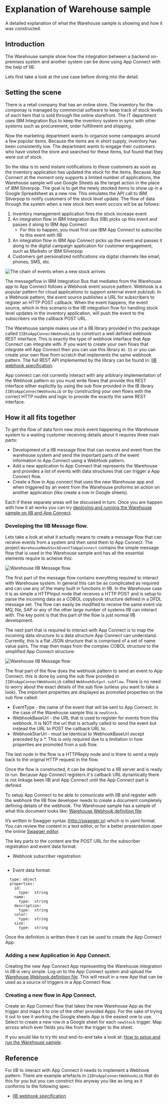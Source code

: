 # Explanation of Warehouse sample
A detailed explanation of what the Warehouse sample is showing and how it was constructed.

## Introduction
The Warehouse sample show how the integration between a backend on-premises system and another system can be done using App Connect with the help of IIB.

Lets first take a look at the use case before diving into the detail.

## Setting the scene

There is a retail company that has an online store. The inventory for the componay is managed by commercial software to keep track of stock levels of each item that is sold through the online storefront. The IT department uses IBM Integration Bus to keep the inventory system in sync with other systems such as procurement, order fulfillment and shipping.

Now the marketing department wants to organize some campaigns around a few popular items. Because the items are in short supply, inventory has been consistently low. The department wants to engage their customers who have visited the store and searched for these items, but found that they were out of stock.

So the idea is to send instant notifications to these customers as soon as the inventory application has updated the stock for the items. Because App Connect at the moment only supports a limited number of applications, the Warehouse sample will use Google Sheets as the target action in the place of IBM Silverpop. The goal is to get the newly stocked items to show up in a Google Spreadsheet as a new row. This simulates the API call to IBM Silverpop to notify customers of the stock level update. The flow of data through the system when a new stock item event occurs will be as follows:

1.	Inventory management application fires the stock increase event
2.	An integration flow in IBM Integration Bus (IIB) picks up this event and passes it along to IBM App Connect
	*	For this to happen, you must first use IBM App Connect to subscribe to this event with IIB
3.	An integration flow in IBM App Connect picks up the event and passes it along to the digital campaign application for customer engagement, such as Marketo or IBM Silverpop
4.	Customers get personalized notifications via digital channels like email, phones, SMS, etc.

![The chain of events when a new stock arrives](./warehouse_sample_workflow.png)


The messageflow in IBM Integration Bus that mediates from the Warehouse app to App Connect follows a Webhook event source pattern. Webhook is a popular pattern for cloud applications to support external event pub/sub. In a Webhook pattern, the event source publishes a URL for subscribers to register an HTTP POST callback. When the event happens, the event source, which in this scenario is the IIB integration flow for handling stock level updates in the inventory application, will push the event to the subscribers via the callback POST URL. 

The Warehouse sample makes use of a IIB library provided in this package called `IIBtoAppConnectWebhookLib` to construct a well defined webhook REST interface. This is exactly the type of webhook interface that App Connect can integrate with. If you want  to create your own flows that integrate will App Connect then you can use this library `AS IS` or you can create your own flow from scratch that implements the same webhook pattern. The full REST API implemented by the library can be found in: [IIB webhook specification](./doc/IIB_webhook_description.md).

App connect can not currently interact with any arbitrary implementation of the Webhook pattern so you must write flows that provide this REST interface either explicitly by using the sub flow provided in the IB library `IIBtoAppConnectWebhookLib` or by constructing your own flows with the correct HTTP nodes and logic to provide the exactly the same REST interface.


## How it all fits together
To get the flow of data form new stock event happening in the Warehouse system to a waiting customer receiving details about it requires three main parts:

* Development of a IIB message flow that can receive and event from the warehouse system and send the important parts of the event information to App Connect using a WebHook pattern.
* Add a new application to App Connect that represents the Warehouse and provides a list of events with data structures that can trigger a App Connect flow.
* Create a flow in App connect that uses the new Warehouse app and when triggered by an event from the Warehouse proforms an action on another application (like create a row in Google sheets).

Each if these separate areas will be discussed in turn. Once you are happen with how it all works you can try [deploying and running the Warehouse sample on IIB and App Connect](./runtwarehouse.md).    

### Developing the IIB Message flow.
Lets take a look at what it actually means to create a message flow that can receive events from a system and then send them to App Connect. The project `WarehouseNewStockEventToAppConnect` contains the simple message flow that is used in the Warehouse sample and has all the essential elements require to acheive this:

![Warehouse IIB Message flow](./warehouse_sample_messageflow.png) 

The first part of the message flow contains everything required to interact with Warehouse system. In general this can be as complicated as required and can use any of the many built in functions in IIB. In the Warehouse case it is as simple a HTTPInput node that receives a HTTP POST and is setup to parse the incoming data as a COBOL copybook structure defined in a DFDL message set. The flow can easily be modified to receive the same event via MQ, file, SAP or any of the other large number of systems IIB can interact with. The key point is that this part of the flow is just normal IIB development.

The next part that is required to interact with App Connect is to map the incoming data structure to a data structure App Connect can understand. Currently, this is a flat JSON structure that is comprised of a set of name value pairs. The map then maps from the complex COBOL structure to the simplified App Connect structure:

![Warehouse IIB Message flow](./warehouse_sample_map.png) 

The final part of the flow does the webhook pattern to send an event to App Connect. this is done by using the sub flow provided in `IIBtoAppConnectWebhookLib` called `WebhookOutput.subflow`.
There is no need to worry about the exact details of the sub flow (unless you want to take a look). The important properties are displayed as promoted properties on the sub flow called:

* EventType - the name of the event that will be sent to App Connect. In the case of the Warehouse sample this is `newStock`.
* WebhookBaseUrl - the URL that is used to register for events from this webhook. It is NOT the url that is actually called to send the event but instead the URL to POST the callback URL to.
* WebhookStarUrl - must be identical to WebhookBaseUrl except preceded by a *. This is only required due to a limitation in how properties are promoted from a sub flow.

The last node in the flow is a HTTPReply node and is there to send a reply back to the original HTTP request in the flow.

Once the flow is constructed, it can be deployed to a IIB server and is ready to run. Because App Connect registers it's callback URL dynamically there is not linkage been IIB and App Connect until the App Connect part is defined.

To setup App Connect to be able to comunicate with IIB and register with the webhook the IIB flow developer needs to create a document completely defining details of the webhook. The Warehouse sample has a sample of what this document looks like: [Warehouse Webhook definition file](./doc/warehousedefinition.yaml).

It’s written in Swagger syntax (http://swagger.io) which is in yaml format. You can review the content in a text editor, or for a better presentation open the online [Swagger editor](http://editor.swagger.io/).


The key parts to the content are the POST URL for the subscriber registration and event data format.

* Webhook subscriber registration: 
```POST /warehouse/stock/hook
```
* Event data format:
```Product:
  type: object
  properties:
    id:
      type:  string
    name:
      type:  string
    description:
      type:  string
    color:
      type:  string
    size:
      type:  string
```

Once the definition is written then it can be used to create the App Connect App.

### Adding a new Application in App Connect.

Creating the new App Connect App representing the Warehouse integration in IIB is very simple. Log on to the App Connect system and upload the [Warehouse Webhook definition file](./doc/warehousedefinition.yaml). This will result in a new App that can be used as a source of triggers in a App Connect flow.


### Creating a new flow in App Connect.

Create an App Connect flow that takes the new Warehouse App as the trigger and maps it to one of the other provided Apps. For the sake of trying it out to see it working the Google sheets App is the easiest one to use. Select to create a new row in a Google sheet for each `newStock` trigger. Map across which ever fields you like from the trigger to the sheet. 

If you would like to try thi sout end-to-end take a look at: [How to setup and run the Warehouse sample](./runwarehouse.md).


## Reference
For IIB to interact with App Connect it needs to implement a Webhook pattern. There are example artefacts in `IIBtoAppConnectWebhookLib` that do this for you but you can constrict this anyway you like as long as it conforms to the following spec:

* [IIB webhook specification](./IIB_webhook_description.md)
